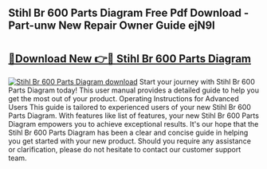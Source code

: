 ## Stihl Br 600 Parts Diagram Free Pdf Download - Part-unw New Repair Owner Guide ejN9I

# <h2><a href="http://dfmo7k.blite.top/?on=Stihl+Br+600+Parts+Diagram">🔗Download New 👉🔴 Stihl Br 600 Parts Diagram</a></h2>

[![Stihl Br 600 Parts Diagram download](https://i.imgur.com/lujVjoI.png)](http://dfmo7k.blite.top/?on=Stihl+Br+600+Parts+Diagram)
Start your journey with Stihl Br 600 Parts Diagram today! This user manual provides a detailed guide to help you get the most out of your product. Operating Instructions for Advanced Users This guide is tailored to experienced users of your new Stihl Br 600 Parts Diagram. With features like list of features, your new Stihl Br 600 Parts Diagram empowers you to achieve exceptional results. It's our hope that the Stihl Br 600 Parts Diagram has been a clear and concise guide in helping you get started with your new product. Should you require any assistance or clarification, please do not hesitate to contact our customer support team.
